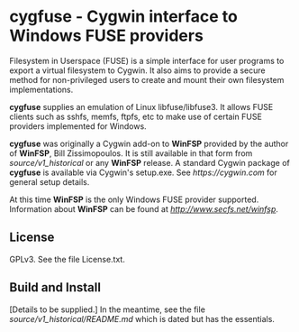 # cygfuse - Cygwin interface to Windows FUSE providers

Filesystem in Userspace (FUSE) is a simple interface for user
programs to export a virtual filesystem to Cygwin. It also aims
to provide a secure method for non-privileged users to create
and mount their own filesystem implementations.

**cygfuse** supplies an emulation of Linux libfuse/libfuse3. It
allows FUSE clients such as sshfs, memfs, ftpfs, etc to
make use of certain FUSE providers implemented for Windows.

**cygfuse** was originally a Cygwin add-on to **WinFSP** provided by
the author of **WinFSP**, Bill Zissimopoulos. It is still available
in that form from _source/v1_historical_ or any **WinFSP** release.
A standard Cygwin package of **cygfuse** is available via Cygwin's
setup.exe. See _https://cygwin.com_ for general setup details.

At this time **WinFSP** is the only Windows FUSE provider supported.
Information about **WinFSP** can be found at _http://www.secfs.net/winfsp_.


## License

GPLv3. See the file License.txt.


## Build and Install

[Details to be supplied.] In the meantime, see the file
_source/v1_historical/README.md_ which is dated but has the essentials.
